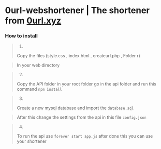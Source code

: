 # 0url-webshortener | The shortener from [0url.xyz](https://0url.xyz/)
### How to install
>1.
>Copy the files (style.css , index.html , createurl.php , Folder r)

>In your web directory

>2.
>Copy the API folder in your root folder go in the api folder and run this command ```npm install```

>3.
>Create a new mysql database and import the ```database.sql```

>After this change the settings from the api in this file ```config.json```

>4.
>To run the api use ```forever start app.js``` after done this you can use your shortener
